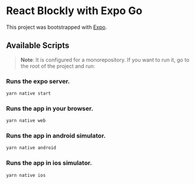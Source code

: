 # React Blockly with Expo Go

This project was bootstrapped with [Expo](https://github.com/expo/expo).

## Available Scripts

>**Note**: It is configured for a monorepository. If you want to run it, go to the root of the project and run:

### Runs the expo server.

```bash
yarn native start
```

### Runs the app in your browser.

```bash
yarn native web
```

### Runs the app in android simulator.

```bash
yarn native android
```

### Runs the app in ios simulator.

```bash
yarn native ios
```
